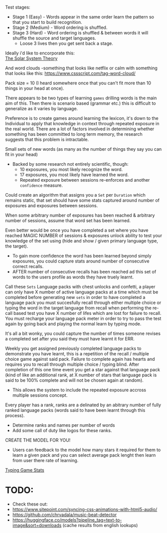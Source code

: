 Test stages: 
 - Stage 1 (Easy) - Words appear in the same order learn the pattern so that you start to build recognition.
 - Stage 2 (Medium) - Word ordering is shuffled.
 - Stage 3 (Hard) - Word ordering is shuffled & between words it will shuffle the source and target languages.
    - Loose 3 lives then you get sent back a stage.


Ideally i'd like to encorporate this:  
[The Solar System Theory](https://www.youtube.com/watch?v=95NgtNgmnWA&list=WL&index=2&ab_channel=NathanielDrew)

And word clouds -something that looks like netflix or calm with something that looks like this: https://www.cssscript.com/tag-word-cloud/


Pack size = 10 (I heard somewhere once that you can't fit more than 10 things in your head at once).

There appears to be two types of learning `games` drilling words is the main aim of this. Then there is scenario based (grammar etc.) this is difficult to generalize as it varies by language. 

Preference is to create games around learning the lexicon, it's down to the Individual to apply that knowledge in context through repeated exposure in the real world. There are a lot of factors involved in determining whether something has been committed to long term memory, the research suggests that this problem is intractable.

Small sets of new words (as many as the number of things they say you can fit in your head)
 - Backed by some research not entirely scientific, though:
   - 10 exposures, you most likely recognize the word.
   - 17 exposures, you most likely have learned the word.
   - Repeated exposure between sessions re-enforces and another `confidence` measure.

Could create an algorithm that assigns you a `Set` per `Duration` which remains static, that set should have some stats captured around
number of exposures and exposures between sessions. 

When some arbitrary number of exposures has been reached & arbitrary number of sessions, assume that word set has been learned.

Even better would be once you have completed a set where you have reached MAGIC NUMBER of sessions & exposures unlock ability
to test your knowledge of the set using (hide and show / given primary language type, the target).
 - To gain more confidence the word has been learned beyond simply exposures, you could capture stats around number of consecutive correct recalls.
 - AFTER number of consecutive recalls has been reached ad this set of words to the users profile as words they have truely learnt.
 
Call these `Sets` Language packs with chest unlocks and confetti, a player can only have X number of active language packs at a time which must be completed before generating new `sets` in order to have completed a language pack you must succesfully recall through either multiple choice or typing the word in the target language from recall when performing the re-call based test you have X number of lifes which are lost for failure to recall. You must recharge your language pack meter in order to try to pass the test again by going back and playing the normal learn by typing mode.
 
It's all a bit wonky, you could capture the number of times someone revises a completed set after you said they must have learnt it for ERR.

Weekly you get assigned previously completed language packs to demonstrate you have learnt, this is a repetition of the recall / multiple choice game against said pack. Failure to complete again has hearts and requires you to recall through multiple choice / typing blind. After completion of this one time event you get a star against that language pack (kind of like an additional rank, at X number of stars that language pack is said to be 100% complete and will not be chosen again at random).
 - This allows the system to include the repeated exposure accross multiple sessions concept.
 
Every player has a rank, ranks are a delinated by an abitrary number of fully ranked language packs (words said to have been learnt through this process). 
 - Determine ranks and names per number of words
 - Add some call of duty like logos for these ranks.


CREATE THE MODEL FOR YOU!
 - Users can feedback to the model how many stars it required for them to learn a given pack and you can select average pack lenght then learn from user there rate of learning.

[Typing Game Stats](https://docs.google.com/spreadsheets/d/1oI6pzqCzjcnptOGzIktbBPbYnTh_l2tM_k34KRjYtvU/edit#gid=0)

# TODO: 
- Check these out:
 - https://www.sitepoint.com/syncing-css-animations-with-html5-audio/
 - https://github.com/chrvadala/music-beat-detector  
 - https://huggingface.co/models?pipeline_tag=text-to-image&sort=downloads (cache results from english lookups)
